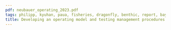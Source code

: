 ```yaml
---
pdf: neubauer_operating_2023.pdf
tags: philipp, kyuhan, paua, fisheries, dragonfly, benthic, report, bayesian
title: Developing an operating model and testing management procedures for pāua (<i>Haliotis iris</i>) fisheries in PAU 3B
---
```

